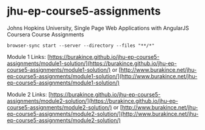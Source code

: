 # jhu-ep-course5-assignments
Johns Hopkins University, Single Page Web Applications with AngularJS Coursera Course Assignments

`browser-sync start --server --directory --files "**/*"`

Module 1 Links: [https://burakince.github.io/jhu-ep-course5-assignments/module1-solution/](https://burakince.github.io/jhu-ep-course5-assignments/module1-solution/) or [http://www.burakince.net/jhu-ep-course5-assignments/module1-solution/](http://www.burakince.net/jhu-ep-course5-assignments/module1-solution/)

Module 2 Links: [https://burakince.github.io/jhu-ep-course5-assignments/module2-solution/](https://burakince.github.io/jhu-ep-course5-assignments/module2-solution/) or [http://www.burakince.net/jhu-ep-course5-assignments/module2-solution/](http://www.burakince.net/jhu-ep-course5-assignments/module2-solution/)
